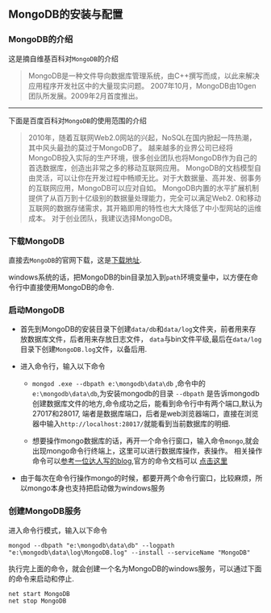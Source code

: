 ## MongoDB的安装与配置

### MongoDB的介绍

这是摘自维基百科对`MongoDB`的介绍

> MongoDB是一种文件导向数据库管理系统，由C++撰写而成，以此来解决应用程序开发社区中的大量现实问题。
> 2007年10月，MongoDB由10gen团队所发展。2009年2月首度推出。

---

下面是百度百科对`MongoDB`的使用范围的介绍

> 2010年，随着互联网Web2.0网站的兴起，NoSQL在国内掀起一阵热潮，其中风头最劲的莫过于MongoDB了。
> 越来越多的业界公司已经将MongoDB投入实际的生产环境，很多创业团队也将MongoDB作为自己的首选数据库，创造出非常之多的移动互联网应用。
> MongoDB的文档模型自由灵活，可以让你在开发过程中畅顺无比。对于大数据量、高并发、弱事务的互联网应用，MongoDB可以应对自如。
> MongoDB内置的水平扩展机制提供了从百万到十亿级别的数据量处理能力，完全可以满足Web2. 0和移动互联网的数据存储需求，其开箱即用的特性也大大降低了中小型网站的运维成本。
> 对于创业团队，我建议选择MongoDB。

### 下载MongoDB

直接去`MongoDB`的官网下载，这是[下载地址](http://www.mongodb.org/downloads).

windows系统的话，把MongoDB的bin目录加入到`path`环境变量中，以方便在命令行中直接使用MongoDB的命令.

### 启动MongoDB

* 首先到MongoDB的安装目录下创建`data/db`和`data/log`文件夹，前者用来存放数据库文件，后者用来存放日志文件，
  `data`与bin文件平级,最后在`data/log`目录下创建`MongoDB.log`文件，以备后用.

* 进入命令行，输入以下命令

    * `mongod .exe --dbpath e:\mongodb\data\db` ,命令中的`e:\mongodb\data\db`,为安装mongodb的目录
      `--dbpath` 是告诉mongodb创建数据库文件的地方,命令成功之后，能看到命令行中有两个端口,默认为27017和28017,
       端者是数据库端口，后者是web浏览器端口，直接在浏览器中输入`http://localhost:28017/`就能看到当前数据库的明细.

    * 想要操作mongo数据库的话，再开一个命令行窗口，输入命令`mongo`,就会出现mongo命令行终端上，这里可以进行数据库操作，表操作。
      相关操作命令可以[参考一位达人写的blog](http://www.cnblogs.com/xusir/archive/2012/12/24/2830957.html),官方的命令文档可以
      [点击这里](http://docs.mongodb.org/manual/core/crud-introduction/)

* 由于每次在命令行操作mongo的时候，都要开两个命令行窗口，比较麻烦，所以mongo本身也支持把启动做为windows服务

### 创建MongoDB服务

进入命令行模式，输入以下命令

    mongod --dbpath "e:\mongodb\data\db" --logpath "e:\mongodb\data\log\MongoDB.log" --install --serviceName "MongoDB"

执行完上面的命令，就会创建一个名为MongoDB的windows服务，可以通过下面的命令来启动和停止.

    net start MongoDB
    net stop MongoDB

